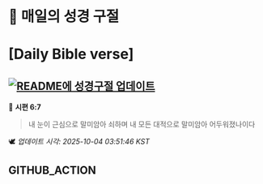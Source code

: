# 🙏 매일의 성경 구절
# [Daily Bible verse]
## [![README에 성경구절 업데이트](https://github.com/DONGSUKA/first_test/actions/workflows/update-readme-bible.yml/badge.svg)](https://github.com/DONGSUKA/first_test/actions/workflows/update-readme-bible.yml)
<!-- START_BIBLE_VERSE -->
📖 **시편 6:7**
> 내 눈이 근심으로 말미암아 쇠하며 내 모든 대적으로 말미암아 어두워졌나이다

🕊️ _업데이트 시각: 2025-10-04 03:51:46 KST_
  <!-- END_BIBLE_VERSE -->
## GITHUB_ACTION
